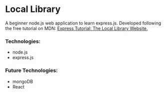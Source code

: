 # Local Library

A beginner node.js web application to learn express.js. Developed following the free tutorial on MDN: [Express Tutorial: The Local Library Website.](https://developer.mozilla.org/en-US/docs/Learn/Server-side/Express_Nodejs/Tutorial_local_library_website)

### Technologies:
* node.js
* express.js

### Future Technologies:
* mongoDB
* React
